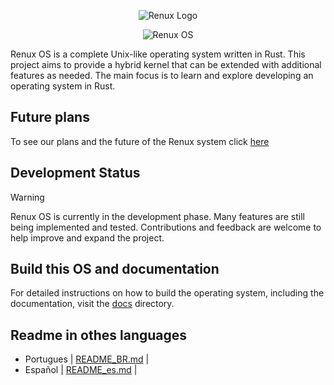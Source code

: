 
<p align="center">
  <img src="https://github.com/user-attachments/assets/99a8117c-bd7e-4633-b6bb-3f6ce2c29bcb" alt="Renux Logo">
</p>
<p align="center">
 <img src="https://github.com/user-attachments/assets/00c385c8-7796-4a60-80b9-b40b496358fc" alt="Renux OS">
</p>

Renux OS is a complete Unix-like operating system written in Rust. This project aims to provide a hybrid kernel that can be extended with additional features as needed. The main focus is to learn and explore developing an operating system in Rust.

## Future plans
To see our plans and the future of the Renux system click [here](docs/plans/future_plans.md)
## Development Status
> [!WARNING]
> Renux OS is currently in the development phase. Many features are still being implemented and tested. Contributions and feedback are welcome to help improve and expand the project.


## Build this OS and documentation
For detailed instructions on how to build the operating system, including the documentation, visit the [docs](./docs/docs.md) directory.

## Readme in othes languages
- Portugues | [README_BR.md](./docs/translations/README_BR.md) |
- Español | [README_es.md](./docs/translations/README_ES.md) |
